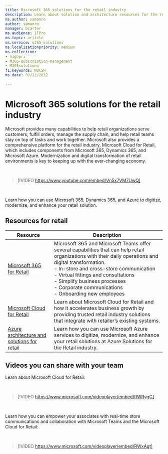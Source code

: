 ```yaml
---
title: Microsoft 365 solutions for the retail industry
description: Learn about solution and architecture resources for the retail industry using Microsoft 365
ms.author: samanro
author: samanro
manager: bcarter
ms.audience: ITPro
ms.topic: article
ms.service: o365-solutions
ms.localizationpriority: medium
ms.collection: 
- highpri
- M365-subscription-management
- M365solutions
f1.keywords: NOCSH
ms.date: 09/22/2022

---
```


# Microsoft 365 solutions for the retail industry

Microsoft provides many capabilities to help retail organizations serve customers, fulfill orders, manage the supply chain, and help retail teams stay on top of tasks and work together. Microsoft also provides a comprehensive platform for the retail industry, Microsoft Cloud for Retail, which includes components from Microsoft 365, Dynamics 365, and Microsoft Azure. Modernization and digital transformation of retail environments is key to keeping up with the ever-changing economy.

<br>

> [!VIDEO https://www.youtube.com/embed/Vn5x7VM7UwQ]

<br>

Learn how you can use Microsoft 365, Dynamics 365, and Azure to digitize, modernize, and enhance your retail solution.

## Resources for retail

|Resource |Description  |
|---------|---------|
|[Microsoft 365 for Retail](../frontline/teams-for-retail-landing-page.md)    |  Microsoft 365 and Microsoft Teams offer several capabilities that can help retail organizations with their daily operations and digital transformation. <br>- In-store and cross-store communication <br>- Virtual fittings and consultations <br>- Simplify business processes <br>- Corporate communications <br>- Onboarding new employees    |
|[Microsoft Cloud for Retail](/industry/retail/overview)  | Learn about Microsoft Cloud for Retail and how it accelerates business growth by providing trusted retail industry solutions that integrate with retailer’s existing systems.     |
|[Azure architecture and solutions for retail](/azure/architecture/industries/retail)| Learn how you can use Microsoft Azure services to digitize, modernize, and enhance your retail solutions at Azure Solutions for the Retail industry. |

## Videos you can share with your team

Learn about Microsoft Cloud for Retail:

<br>

> [!VIDEO https://www.microsoft.com/videoplayer/embed/RWRygC]

<br>

Learn how you can empower your associates with real-time store communications and collaboration with Microsoft Teams and the Microsoft Cloud for Retail:

<br>

> [!VIDEO https://www.microsoft.com/videoplayer/embed/RWxAgt]

<br>